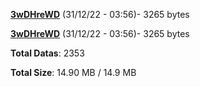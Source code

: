 [**3wDHreWD**](/data/3wDHreWD.txt) (31/12/22 - 03:56)- 3265 bytes

[**3wDHreWD**](/data/3wDHreWD.txt) (31/12/22 - 03:56)- 3265 bytes

**Total Datas**: 2353

**Total Size**: 14.90 MB / 14.9 MB